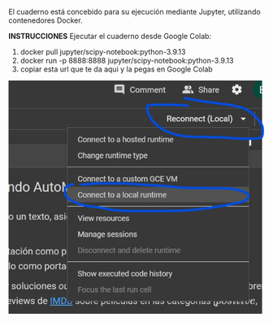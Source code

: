 El cuaderno está concebido para su ejecución mediante Jupyter, utilizando contenedores Docker. 

**INSTRUCCIONES**
Ejecutar el cuaderno desde Google Colab:
1. docker pull jupyter/scipy-notebook:python-3.9.13
2. docker run -p 8888:8888 jupyter/scipy-notebook:python-3.9.13
3. copiar esta url que te da aqui y la pegas en Google Colab

![Alt text](image.png)